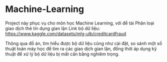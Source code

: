 # Machine-Learning

Project này phục vụ cho môn học Machine Learning, với đề tài Phân loại giao dịch thẻ tín dụng gian lận
Link bộ dữ liệu: https://www.kaggle.com/datasets/mlg-ulb/creditcardfraud

Thông qua đồ án, tìm hiểu được bộ dữ liệu cũng như cài đặt, so sánh một số thuật toán máy học để tìm ra các giao dịch gian lận, đồng thời áp dụng kỹ thuật để xử lý bộ dữ liệu bị mất cân bằng nghiêm trọng.
